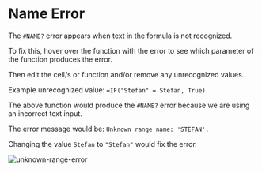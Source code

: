 ﻿# Name Error

The `#NAME?` error appears when text in the formula is not recognized.

To fix this, hover over the function with the error to see which parameter of the function produces the error. 

Then edit the cell/s or function and/or remove any unrecognized values.

Example unrecognized value:
`=IF("Stefan" = Stefan, True)`

The above function would produce the `#NAME?` error because we are using an incorrect text input.

The error message would be: `Unknown range name: 'STEFAN'.`

Changing the value `Stefan` to `"Stefan"` would fix the error. 

![unknown-range-error](https://img.enkipro.com/3f4c6708779053981dcf303eea08ce7c.gif)